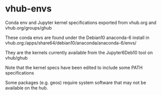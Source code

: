 # vhub-envs

Conda env and Jupyter kernel specifications exported from vhub.org and vhub.org/groups/ghub

These conda envs are found under the Debian10 anaconda-6 install in 
    vhub.org:/apps/share64/debian10/anaconda/anaconda-6/envs/

They are the kernels currently available from the Jupyter6Deb10 tool on vhub/ghub

Note that the kernel specs have been edited to include some PATH specifications

Some packages (e.g. geos) require system software that may not be available on the hub.
